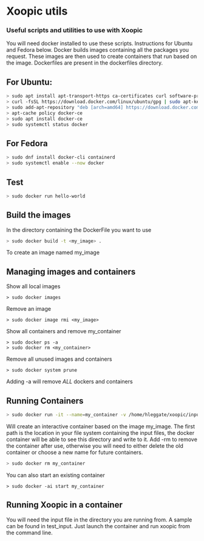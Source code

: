 # Xoopic utils
### Useful scripts and utilities to use with Xoopic

You will need docker installed to use these scripts. Instructions for Ubuntu and Fedora below. Docker builds images containing all the packages you request. These images are then used to create containers that run based on the image. Dockerfiles are present in the dockerfiles directory.

## For Ubuntu:
```sh
> sudo apt install apt-transport-https ca-certificates curl software-properties-common
> curl -fsSL https://download.docker.com/linux/ubuntu/gpg | sudo apt-key add -
> sudo add-apt-repository "deb [arch=amd64] https://download.docker.com/linux/ubuntu focal stable"
> apt-cache policy docker-ce
> sudo apt install docker-ce
> sudo systemctl status docker
```
## For Fedora
```sh
> sudo dnf install docker-cli containerd
> sudo systemctl enable --now docker
```

## Test
```sh
> sudo docker run hello-world
```

## Build the images
In the directory containing the DockerFile you want to use
```sh
> sudo docker build -t <my_image> .
```
To create an image named my_image

## Managing images and containers
Show all local images
```
> sudo docker images
```
Remove an image
```
> sudo docker image rmi <my_image>
```
Show all containers and remove my_container
```
> sudo docker ps -a
> sudo docker rm <my_container>
```
Remove all unused images and containers
```
> sudo docker system prune
```
Adding -a will remove *ALL* dockers and containers

## Running Containers
```sh
> sudo docker run -it --name=my_container -v /home/hleggate/xoopic/inputs:/home/xoopic/rundir:Z my_image /bin/bash 
```
Will create an interactive container based on the image my_image. The first path is the location in your file system containing the input files, the docker container will be able to see this directory and write to  it. Add -rm to remove the container after use, otherwise you will need to either delete the old container or choose a new name for future containers.
```sh
> sudo docker rm my_container
```
You can also start an existing container
```
> sudo docker -ai start my_container
```

## Running Xoopic in a container
You will need the input file in the directory you are running from. A sample can be found in test_input. Just launch the container and run xoopic from the command line. 

